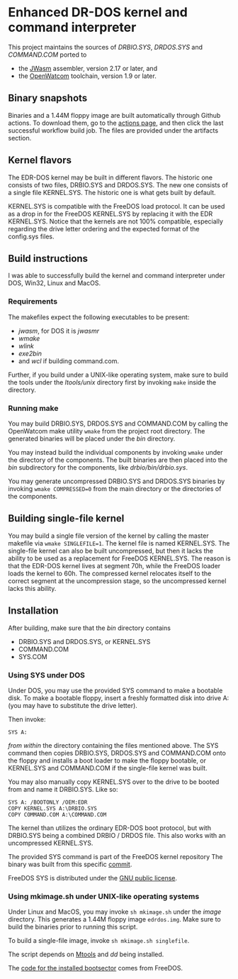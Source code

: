 # Enhanced DR-DOS kernel and command interpreter

This project maintains the sources of _DRBIO.SYS_, _DRDOS.SYS_ and
_COMMAND.COM_ ported to

 - the [JWasm](https://github.com/Baron-von-Riedesel/JWasm) assembler,
   version 2.17 or later, and
 - the [OpenWatcom](https://github.com/open-watcom/open-watcom-v2) toolchain,
   version 1.9 or later.

## Binary snapshots
Binaries and a 1.44M floppy image are built automatically through Github
actions. To download them, go to the [actions page](https://github.com/SvarDOS/edrdos/actions),
and then click the last successful workflow build job. The files are provided
under the artifacts section.

## Kernel flavors
The EDR-DOS kernel may be built in different flavors. The historic one
consists of two files, DRBIO.SYS and DRDOS.SYS. The new one consists of
a single file KERNEL.SYS. The historic one is what gets built by default.

KERNEL.SYS is compatible with the FreeDOS load protocol. It can be used
as a drop in for the FreeDOS KERNEL.SYS by replacing it with the EDR KERNEL.SYS.
Notice that the kernels are not 100% compatible, especially regarding
the drive letter ordering and the expected format of the config.sys files.


## Build instructions
I was able to successfully build the kernel and command interpreter under
DOS, Win32, Linux and MacOS.

### Requirements
The makefiles expect the following executables to be present:
 - _jwasm_, for DOS it is _jwasmr_
 - _wmake_
 - _wlink_
 - _exe2bin_
 - and _wcl_ if building command.com.

Further, if you build under a UNIX-like operating system, make sure to build
the tools under the _ltools/unix_ directory first by invoking `make` inside
the directory.

### Running make
You may build DRBIO.SYS, DRDOS.SYS and COMMAND.COM by calling the OpenWatcom
make utility `wmake` from the project root directory. The generated binaries
will be placed under the _bin_ directory.

You may instead build the individual components by invoking `wmake` under the
directory of the components. The built binaries are then placed into the _bin_
subdirectory for the components, like _drbio/bin/drbio.sys_.

You may generate uncompressed DRBIO.SYS and DRDOS.SYS binaries by invoking
`wmake COMPRESSED=0` from the main directory or the directories of the
components.

## Building single-file kernel
You may build a single file version of the kernel by calling the master
makefile via `wmake SINGLEFILE=1`. The kernel file is named KERNEL.SYS.
The single-file kernel can also be built uncompressed, but then it lacks
the ability to be used as a replacement for FreeDOS KERNEL.SYS. The reason
is that the EDR-DOS kernel lives at segment 70h, while the FreeDOS loader
loads the kernel to 60h. The compressed kernel relocates itself to the
correct segment at the uncompression stage, so the uncompressed kernel
lacks this ability.

## Installation

After building, make sure that the _bin_ directory contains

 - DRBIO.SYS and DRDOS.SYS, or KERNEL.SYS
 - COMMAND.COM
 - SYS.COM

### Using SYS under DOS
Under DOS, you may use the provided SYS command to make a bootable disk.
To make a bootable floppy, insert a freshly formatted disk into
drive A: (you may have to substitute the drive letter).

Then invoke:

    SYS A:

*from within* the directory containing the files mentioned above. The
SYS command then copies DRBIO.SYS, DRDOS.SYS and COMMAND.COM onto the
floppy and installs a boot loader to make the floppy bootable, or
KERNEL.SYS and COMMAND.COM if the single-file kernel was built.

You may also manually copy KERNEL.SYS over to the drive to be booted
from and name it DRBIO.SYS. Like so:

    SYS A: /BOOTONLY /OEM:EDR
    COPY KERNEL.SYS A:\DRBIO.SYS
    COPY COMMAND.COM A:\COMMAND.COM

The kernel than utilizes the ordinary EDR-DOS boot protocol, but with
DRBIO.SYS being a combined DRBIO / DRDOS file. This also works with
an uncompressed KERNEL.SYS.

The provided SYS command is part of the FreeDOS kernel repository
The binary was built from this specific
[commit](https://github.com/FDOS/kernel/commit/c0127001908405d30d90f1755ad10c1b59ea8c90).

FreeDOS SYS is distributed under the
[GNU public license](https://github.com/FDOS/kernel/blob/master/COPYING).


### Using mkimage.sh under UNIX-like operating systems
Under Linux and MacOS, you may invoke `sh mkimage.sh` under the _image_
directory. This generates a 1.44M floppy image `edrdos.img`. Make sure
to build the binaries prior to running this script.

To build a single-file image, invoke `sh mkimage.sh singlefile`.

The script depends on [Mtools](https://www.gnu.org/software/mtools/) and _dd_
being installed.

The [code for the installed bootsector](https://github.com/FDOS/kernel/blob/c0127001908405d30d90f1755ad10c1b59ea8c90/boot/boot.asm)
comes from FreeDOS.
